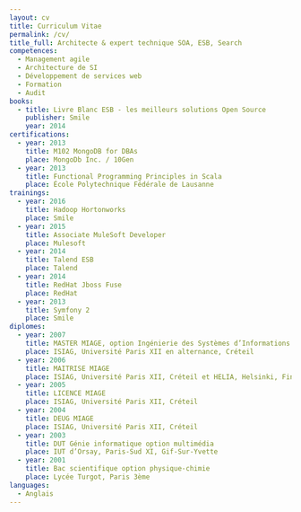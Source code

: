 ```yaml
---
layout: cv
title: Curriculum Vitae
permalink: /cv/
title_full: Architecte & expert technique SOA, ESB, Search
competences:
  - Management agile
  - Architecture de SI
  - Développement de services web
  - Formation
  - Audit
books:
  - title: Livre Blanc ESB - les meilleurs solutions Open Source
    publisher: Smile
    year: 2014
certifications:
  - year: 2013
    title: M102 MongoDB for DBAs
    place: MongoDb Inc. / 10Gen
  - year: 2013
    title: Functional Programming Principles in Scala
    place: École Polytechnique Fédérale de Lausanne
trainings:
  - year: 2016
    title: Hadoop Hortonworks
    place: Smile
  - year: 2015
    title: Associate MuleSoft Developer
    place: Mulesoft
  - year: 2014
    title: Talend ESB
    place: Talend
  - year: 2014
    title: RedHat Jboss Fuse
    place: RedHat
  - year: 2013
    title: Symfony 2
    place: Smile
diplomes:
  - year: 2007
    title: MASTER MIAGE, option Ingénierie des Systèmes d’Informations distribuées
    place: ISIAG, Université Paris XII en alternance, Créteil
  - year: 2006
    title: MAITRISE MIAGE
    place: ISIAG, Université Paris XII, Créteil et HELIA, Helsinki, Finlande
  - year: 2005
    title: LICENCE MIAGE
    place: ISIAG, Université Paris XII, Créteil
  - year: 2004
    title: DEUG MIAGE
    place: ISIAG, Université Paris XII, Créteil
  - year: 2003
    title: DUT Génie informatique option multimédia
    place: IUT d’Orsay, Paris-Sud XI, Gif-Sur-Yvette
  - year: 2001
    title: Bac scientifique option physique-chimie
    place: Lycée Turgot, Paris 3ème
languages:
  - Anglais
---
```

